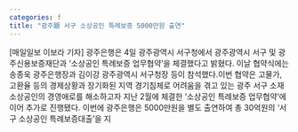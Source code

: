 ```yaml
---
categories: f
title: "광주銀 서구 소상공인 특례보증 5000만원 출연"
---
```

[매일일보 이보라 기자] 광주은행은 4일 광주광역시 서구청에서 광주광역시 서구 및 광주신용보증재단과 ‘소상공인 특례보증 업무협약’을 체결했다고 밝혔다. 이날 협약식에는 송종욱 광주은행장과 김이강 광주광역시 서구청장 등이 참석했다.이번 협약은 고물가, 고환율 등의 경제상황과 장기화된 지역 경기침체로 어려움을 겪고 있는 광주 서구 소재 소상공인의 경영애로를 해소하고자 지난 2월에 체결한 ‘소상공인 특례보증 업무협약’에 이어 추가로 진행됐다. 이번에 광주은행은 5000만원을 별도 출연하여 총 30억원의 ‘서구 소상공인 특례보증대출’을 지